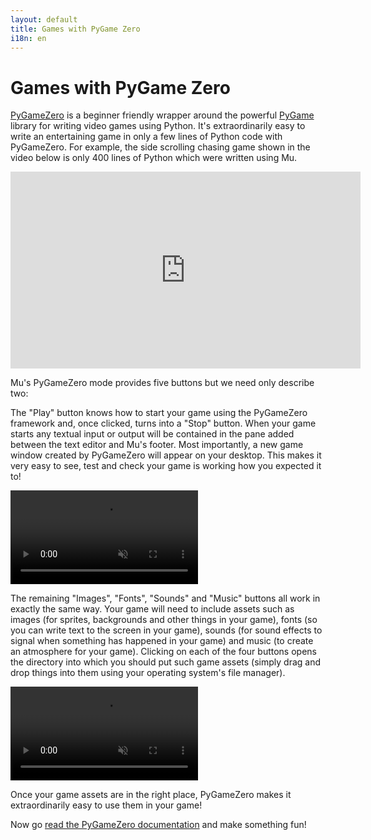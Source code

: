 ```yaml
---
layout: default
title: Games with PyGame Zero 
i18n: en
---
```


# Games with PyGame Zero

[PyGameZero](https://pygame-zero.readthedocs.io/en/stable/) is a beginner
friendly wrapper around the powerful [PyGame](http://pygame.org/)
library for writing video games using Python. It's extraordinarily easy to
write an entertaining game in only a few lines of Python code with PyGameZero.
For example, the side scrolling chasing game shown in the video below is only
400 lines of Python which were written using Mu.

<div class="embed-responsive embed-responsive-16by9">
<iframe width="560" height="315" src="https://www.youtube-nocookie.com/embed/N29pWtNhpqY?rel=0" frameborder="0" allow="autoplay; encrypted-media" allowfullscreen></iframe>
</div>

Mu's PyGameZero mode provides five buttons but we need only describe two:

The "Play" button knows how to start your game using the PyGameZero framework
and, once clicked, turns into a "Stop" button. When your game starts any
textual input or output will be contained in the pane added between the
text editor and Mu's footer. Most importantly, a new game window created by
PyGameZero will appear on your desktop. This makes it very easy to see, test
and check your game is working how you expected it to!

<div class="row">
  <video autoplay loop muted playsinline><source src="/img/en/tutorials/pgzero_play.mp4" " type="video/mp4" alt="PyGameZero play" class="img-responsive center-block img-rounded movie"></video>
  <br/>
</div>

The remaining "Images", "Fonts", "Sounds" and "Music" buttons all work in
exactly the same way. Your game will need to include assets such as images (for
sprites, backgrounds and other things in your game), fonts (so you can write
text to the screen in your game), sounds (for sound effects to signal when
something has happened in your game) and music (to create an atmosphere for
your game). Clicking on each of the four buttons opens the directory into which
you should put such game assets (simply drag and drop things into them using
your operating system's file manager).

<div class="row">
  <video autoplay loop muted playsinline><source src="/img/en/tutorials/pgzero_images.mp4" " type="video/mp4" alt="PyGameZero images" class="img-responsive center-block img-rounded movie"></video>
  <br/>
</div>

Once your game assets are in the right place, PyGameZero makes it
extraordinarily easy to use them in your game!

Now go [read the PyGameZero documentation](https://pygame-zero.readthedocs.io/en/stable/) and make something fun!
